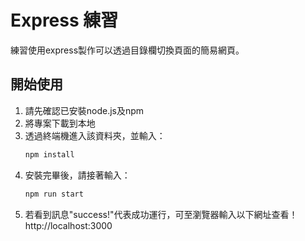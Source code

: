 # Express 練習
練習使用express製作可以透過目錄欄切換頁面的簡易網頁。
## 開始使用

1. 請先確認已安裝node.js及npm
2. 將專案下載到本地
3. 透過終端機進入該資料夾，並輸入：
    ```sh
    npm install
    ```
4. 安裝完畢後，請接著輸入：
    ```sh
    npm run start
    ```
5. 若看到訊息"success!"代表成功運行，可至瀏覽器輸入以下網址查看！
   http://localhost:3000